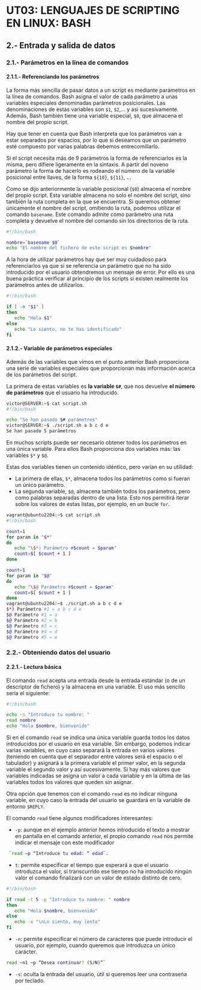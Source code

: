 # UT03: LENGUAJES DE SCRIPTING EN LINUX: BASH


## 2.- Entrada y salida de datos

### 2.1.- Parámetros en la línea de comandos

#### 2.1.1.- Referenciando los parámetros

La forma más sencilla de pasar datos a un script es mediante parámetros en la línea de comandos. Bash asigna el valor de cada parámetro a unas variables especiales denominadas parámetros posicionales. Las denominaciones de estas variables son `$1`, `$2`,… y así sucesivamente. Además, Bash también tiene una variable especial, `$0`, que almacena el nombre del propio script.

Hay que tener en cuenta que Bash interpreta que los parámetros van a estar separados por espacios, por lo que si deseamos que un parámetro esté compuesto por varias palabras debemos entrecomillarlo.

Si el script necesita más de 9 parámetros la forma de referenciarlos es la misma, pero difiere ligeramente en la sintaxis. A partir del noveno parámetro la forma de hacerlo es rodeando el número de la variable posicional entre llaves, de la forma `${10}`, `${11}`, …

Como se dijo anteriormente la variable posicional (`$0`) almacena el nombre del propio script. Esta variable almacena no solo el nombre del script, sino también la ruta completa en la que se encuentra.
Si queremos obtener únicamente el nombre del script, omitiendo la ruta, podemos utilizar el comando `basename`. Este comando admite como parámetro una ruta completa y devuelve el nombre del comando sin los directorios de la ruta.

```bash
#!/bin/bash

nombre=`basename $0`
echo "El nombre del fichero de este script es $nombre"
```

A la hora de utilizar parámetros hay que ser muy cuidadoso para referenciarlos ya que si se referencia un parámetro que no ha sido introducido por el usuario obtendremos un mensaje de error. Por ello es una buena práctica verificar al principio de los scripts si existen realmente los parámetros antes de utilizarlos.

```bash
#!/bin/bash

if [ -n "$1" ]
then
   echo "Hola $1"
else
   echo "Lo siento, no te has identificado"
fi
```



#### 2.1.2.- Variable de parámetros especiales

Además de las variables que vimos en el punto anterior Bash proporciona una serie de variables especiales que proporcionan más información acerca de los parámetros del script.

La primera de estas variables es **la variable `$#`**, que nos devuelve **el número de parámetros** que el usuario ha introducido.

```bash
victor@SERVER:~$ cat script.sh
#!/bin/bash

echo "Se han pasado $# parámetros"
victor@SERVER:~$ ./script.sh a b c d e
Se han pasado 5 parámetros
```

En muchos scripts puede ser necesario obtener todos los parámetros en una única variable. Para ellos Bash proporciona dos variables más: las variables `$*` y `$@`.

Estas dos variables tienen un contenido idéntico, pero varían en su utilidad:
- La primera de ellas, `$*`, almacena todos los parámetros como si fueran un único parámetro.
- La segunda variable, `$@`, almacena también todos los parámetros, pero como palabras separadas dentro de una lista. Esto nos permitirá iterar sobre los valores de estas listas, por ejemplo, en un bucle `for`.

```bash
vagrant@ubuntu2204:~$ cat script.sh
#!/bin/bash

count=1
for param in "$*"
do
   echo "\$*) Parámetro #$count = $param"
   count=$[ $count + 1 ]
done

count=1
for param in "$@"
do
   echo "\$@ Parámetro #$count = $param"
   count=$[ $count + 1 ]
done
vagrant@ubuntu2204:~$ ./script.sh a b c d e
$*) Parámetro #1 = a b c d e
$@ Parámetro #1 = a
$@ Parámetro #2 = b
$@ Parámetro #3 = c
$@ Parámetro #4 = d
$@ Parámetro #5 = e
```
 
### 2.2.- Obteniendo datos del usuario

#### 2.2.1.- Lectura básica

El comando `read` acepta una entrada desde la entrada estándar (o de un descriptor de fichero) y la almacena en una variable. El uso más sencillo sería el siguiente:

```bash
#!/bin/bash

echo -n "Introduce tu nombre: "
read nombre
echo "Hola $nombre, bienvenido"
```

Si en el comando `read` se indica una única variable guarda todos los datos introducidos por el usuario en esa variable. Sin embargo, podemos indicar varias variables, en cuyo caso separará la entrada en varios valores (teniendo en cuenta que el separador entre valores será el espacio o el tabulador) y asignará a la primera variable el primer valor, en la segunda variable el segundo valor y así sucesivamente. Si hay más valores que variables indicadas se asigna un valor a cada variable y en la última de las variables todos los valores que queden sin asignar.

Otra opción que tenemos con el comando `read` es no indicar ninguna variable, en cuyo caso la entrada del usuario se guardará en la variable de entorno `$REPLY`.

El comando `read` tiene algunos modificadores interesantes:

- `-p`: aunque en el ejemplo anterior hemos introducido el texto a mostrar en pantalla en el comando anterior, el propio comando `read` nos permite indicar el mensaje con este modificador

```bash
 `read –p “Introduce tu edad: “ edad`.
 ```

- `t`: permite especificar el tiempo que esperará a que el usuario introduzca el valor, si transcurrido ese tiempo no ha introducido ningún valor el comando finalizará con un valor de estado distinto de cero. 

```bash
#!/bin/bash

if read -t 5 -p "Introduce tu nombre: " nombre
then
   echo "Hola $nombre, bienvenido"
else
   echo -e "\nLo siento, muy lento"
fi
```

- `-n`: permite especificar el número de caracteres que puede introducir el usuario, por ejemplo, cuando queremos que introduzca un único carácter.

```bash
read –n1 –p “Desea continuar? (S/N)”`
```

- `-s`: oculta la entrada del usuario, útil si queremos leer una contraseña por teclado.









